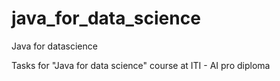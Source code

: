 # java_for_data_science
Java for datascience

Tasks for "Java for data science" course at ITI - AI pro diploma
